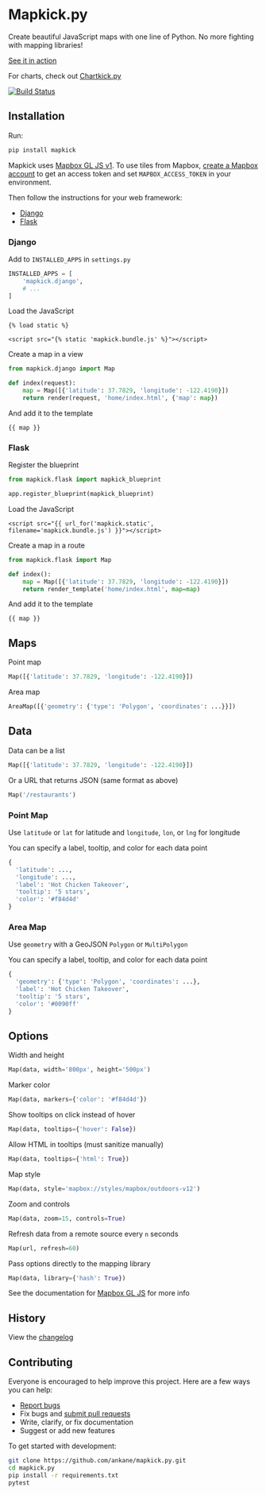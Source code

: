 # Mapkick.py

Create beautiful JavaScript maps with one line of Python. No more fighting with mapping libraries!

[See it in action](https://chartkick.com/mapkick-py)

For charts, check out [Chartkick.py](https://github.com/ankane/chartkick.py)

[![Build Status](https://github.com/ankane/mapkick.py/workflows/build/badge.svg?branch=master)](https://github.com/ankane/mapkick.py/actions)

## Installation

Run:

```sh
pip install mapkick
```

Mapkick uses [Mapbox GL JS v1](https://github.com/mapbox/mapbox-gl-js/tree/v1.13.3). To use tiles from Mapbox, [create a Mapbox account](https://account.mapbox.com/auth/signup/) to get an access token and set `MAPBOX_ACCESS_TOKEN` in your environment.

Then follow the instructions for your web framework:

- [Django](#django)
- [Flask](#flask)

### Django

Add to `INSTALLED_APPS` in `settings.py`

```python
INSTALLED_APPS = [
    'mapkick.django',
    # ...
]
```

Load the JavaScript

```django
{% load static %}

<script src="{% static 'mapkick.bundle.js' %}"></script>
```

Create a map in a view

```python
from mapkick.django import Map

def index(request):
    map = Map([{'latitude': 37.7829, 'longitude': -122.4190}])
    return render(request, 'home/index.html', {'map': map})
```

And add it to the template

```django
{{ map }}
```

### Flask

Register the blueprint

```python
from mapkick.flask import mapkick_blueprint

app.register_blueprint(mapkick_blueprint)
```

Load the JavaScript

```jinja
<script src="{{ url_for('mapkick.static', filename='mapkick.bundle.js') }}"></script>
```

Create a map in a route

```python
from mapkick.flask import Map

def index():
    map = Map([{'latitude': 37.7829, 'longitude': -122.4190}])
    return render_template('home/index.html', map=map)
```

And add it to the template

```jinja
{{ map }}
```

## Maps

Point map

```python
Map([{'latitude': 37.7829, 'longitude': -122.4190}])
```

Area map

```python
AreaMap([{'geometry': {'type': 'Polygon', 'coordinates': ...}}])
```

## Data

Data can be a list

```python
Map([{'latitude': 37.7829, 'longitude': -122.4190}])
```

Or a URL that returns JSON (same format as above)

```python
Map('/restaurants')
```

### Point Map

Use `latitude` or `lat` for latitude and `longitude`, `lon`, or `lng` for longitude

You can specify a label, tooltip, and color for each data point

```python
{
  'latitude': ...,
  'longitude': ...,
  'label': 'Hot Chicken Takeover',
  'tooltip': '5 stars',
  'color': '#f84d4d'
}
```

### Area Map

Use `geometry` with a GeoJSON `Polygon` or `MultiPolygon`

You can specify a label, tooltip, and color for each data point

```python
{
  'geometry': {'type': 'Polygon', 'coordinates': ...},
  'label': 'Hot Chicken Takeover',
  'tooltip': '5 stars',
  'color': '#0090ff'
}
```

## Options

Width and height

```python
Map(data, width='800px', height='500px')
```

Marker color

```python
Map(data, markers={'color': '#f84d4d'})
```

Show tooltips on click instead of hover

```python
Map(data, tooltips={'hover': False})
```

Allow HTML in tooltips (must sanitize manually)

```python
Map(data, tooltips={'html': True})
```

Map style

```python
Map(data, style='mapbox://styles/mapbox/outdoors-v12')
```

Zoom and controls

```python
Map(data, zoom=15, controls=True)
```

Refresh data from a remote source every `n` seconds

```python
Map(url, refresh=60)
```

Pass options directly to the mapping library

```python
Map(data, library={'hash': True})
```

See the documentation for [Mapbox GL JS](https://docs.mapbox.com/mapbox-gl-js/api/map/) for more info

## History

View the [changelog](https://github.com/ankane/mapkick.py/blob/master/CHANGELOG.md)

## Contributing

Everyone is encouraged to help improve this project. Here are a few ways you can help:

- [Report bugs](https://github.com/ankane/mapkick.py/issues)
- Fix bugs and [submit pull requests](https://github.com/ankane/mapkick.py/pulls)
- Write, clarify, or fix documentation
- Suggest or add new features

To get started with development:

```sh
git clone https://github.com/ankane/mapkick.py.git
cd mapkick.py
pip install -r requirements.txt
pytest
```
